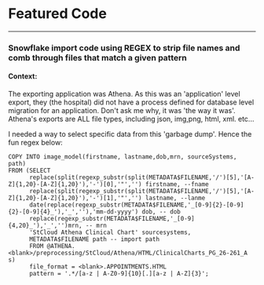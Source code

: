 # Featured Code


---

### Snowflake import code using REGEX to strip file names and comb through files that match a given pattern

#### Context:
The exporting application was Athena. As this was an 'application' level export, they (the hospital) did not have a process defined for database level migration for an application. Don't ask me why, it was 'the way it was'. Athena's exports are ALL file types, including json, img,png, html, xml. etc... 
 
I needed a way to select specific data from this 'garbage dump'. Hence the fun regex below:


```
COPY INTO image_model(firstname, lastname,dob,mrn, sourceSystems, path) 
FROM (SELECT 
      replace(split(regexp_substr(split(METADATA$FILENAME,'/')[5],'[A-Z]{1,20}-[A-Z]{1,20}'),'-')[0],'"','') firstname, --fname
      replace(split(regexp_substr(split(METADATA$FILENAME,'/')[5],'[A-Z]{1,20}-[A-Z]{1,20}'),'-')[1],'"','') lastname, --lanme
      date(replace(regexp_substr(METADATA$FILENAME,'_[0-9]{2}-[0-9]{2}-[0-9]{4}_'),'_',''),'mm-dd-yyyy') dob, -- dob
      replace(regexp_substr(METADATA$FILENAME,'_[0-9]{4,20}_'),'_','')mrn, -- mrn
      'StCloud Athena Clinical Chart' sourcesystems,
      METADATA$FILENAME path -- import path
      FROM @ATHENA.<blank>/preprocessing/StCloud/Athena/HTML/ClinicalCharts_PG_26-261_A s)
      file_format = <blank>.APPOINTMENTS.HTML
      pattern = '.*/[a-z | A-Z0-9]{10}[.][a-z | A-Z]{3}';

